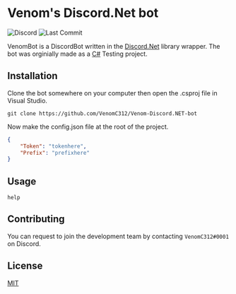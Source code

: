 # Venom's Discord.Net bot

![Discord](https://img.shields.io/discord/721487141690933288?logo=Discord&style=for-the-badge)
![Last Commit](https://img.shields.io/github/last-commit/VenomC312/Venom-Discord.NET-bot/master?style=for-the-badge)

VenomBot is a DiscordBot written in the [Discord.Net](https://github.com/discord-net/Discord.Net) library wrapper.  The bot was orginially made as a [C#](https://docs.microsoft.com/en-us/dotnet/csharp/) Testing project.

## Installation

Clone the bot somewhere on your computer then open the .csproj file in Visual Studio.

```Git Bash
git clone https://github.com/VenomC312/Venom-Discord.NET-bot
```

Now make the config.json file at the root of the project.
```Json
{
    "Token": "tokenhere",
    "Prefix": "prefixhere"
}
```

## Usage

```discord
help
```

## Contributing
You can request to join the development team by contacting `VenomC312#0001` on Discord.

## License
[MIT](https://choosealicense.com/licenses/mit/)
